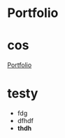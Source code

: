 # Portfolio

# cos

[Portfolio](https://drive.google.com/drive/folders/1GGyP4z5nGi2Em3THX8oVitOhnYbGj60E?usp=sharing)


# testy
+ fdg
+ dfhdf
+ **thdh**

